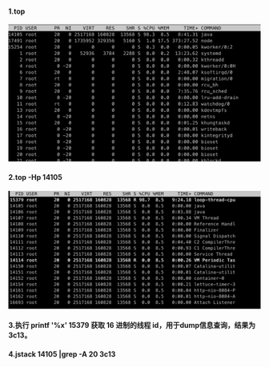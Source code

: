 #### 1.top

![top](images/image.png)

#### 2.top -Hp 14105

![image1](images/image1.png)

#### 3.执行 printf '%x' 15379 获取 16 进制的线程 id，用于dump信息查询，结果为 3c13。

#### 4.jstack 14105 |grep -A 20 3c13

